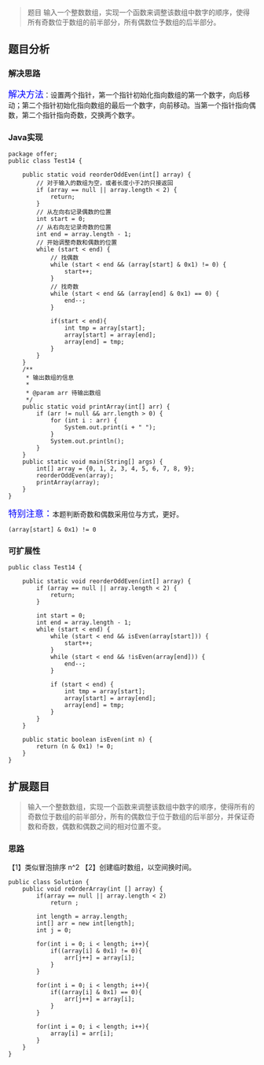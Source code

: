 > 题目
>  输入一个整数数组，实现一个函数来调整该数组中数字的顺序，使得所有奇数位于数组的前半部分，所有偶数位予数组的后半部分。
## 题目分析
### 解决思路
<font color =#0000ff size = 4>解决方法</font>：设置两个指针，第一个指针初始化指向数组的第一个数字，向后移动；第二个指针初始化指向数组的最后一个数字，向前移动。当第一个指针指向偶数，第二个指针指向奇数，交换两个数字。

### Java实现
```
package offer;
public class Test14 {

    public static void reorderOddEven(int[] array) {
        // 对于输入的数组为空，或者长度小于2的只接返回
        if (array == null || array.length < 2) {
            return;
        }
        // 从左向右记录偶数的位置
        int start = 0;
        // 从右向左记录奇数的位置
        int end = array.length - 1;
        // 开始调整奇数和偶数的位置
        while (start < end) {
            // 找偶数
            while (start < end && (array[start] & 0x1) != 0) {
                start++;
            }
            // 找奇数
            while (start < end && (array[end] & 0x1) == 0) {
                end--;
            }
 
            if(start < end){
				int tmp = array[start];
				array[start] = array[end];
				array[end] = tmp;
            }     
        }
    }
    /**
     * 输出数组的信息
     *
     * @param arr 待输出数组
     */
    public static void printArray(int[] arr) {
        if (arr != null && arr.length > 0) {
            for (int i : arr) {
                System.out.print(i + " ");
            }
            System.out.println();
        }
    }
    public static void main(String[] args) {
        int[] array = {0, 1, 2, 3, 4, 5, 6, 7, 8, 9};
        reorderOddEven(array);
        printArray(array);
    }
}
```
<font color =#0000ff size = 4>特别注意：</font>本题判断奇数和偶数采用位与方式，更好。

```
(array[start] & 0x1) != 0
```

### 可扩展性

```
public class Test14 {

	public static void reorderOddEven(int[] array) {
		if (array == null || array.length < 2) {
			return;
		}
		
		int start = 0;
		int end = array.length - 1;
		while (start < end) {
			while (start < end && isEven(array[start])) {
				start++;
			}
			while (start < end && !isEven(array[end])) {
				end--;
			}

			if (start < end) {
				int tmp = array[start];
				array[start] = array[end];
				array[end] = tmp;
			}
		}
	}

	public static boolean isEven(int n) {
		return (n & 0x1) != 0;
	}
}
```

## 扩展题目
> 输入一个整数数组，实现一个函数来调整该数组中数字的顺序，使得所有的奇数位于数组的前半部分，所有的偶数位于位于数组的后半部分，并保证奇数和奇数，偶数和偶数之间的相对位置不变。
### 思路
【1】类似冒泡排序 n^2
【2】创建临时数组，以空间换时间。
```
public class Solution {
    public void reOrderArray(int [] array) {
        if(array == null || array.length < 2)
            return ;
        
        int length = array.length;
        int[] arr = new int[length];
        int j = 0;
        
        for(int i = 0; i < length; i++){
            if((array[i] & 0x1) != 0){
                arr[j++] = array[i];
            }
        }
        
        for(int i = 0; i < length; i++){
            if((array[i] & 0x1) == 0){
                arr[j++] = array[i];
            }
        }
        
        for(int i = 0; i < length; i++){
            array[i] = arr[i];
        }    
    }
}
```